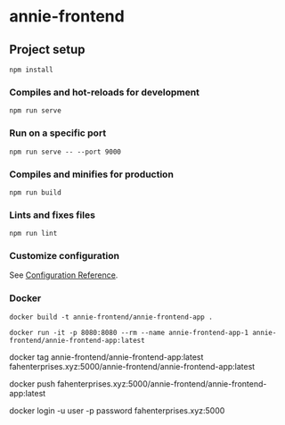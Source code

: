 # annie-frontend

## Project setup
```
npm install
```

### Compiles and hot-reloads for development
```
npm run serve
```

### Run on a specific port
```
npm run serve -- --port 9000
```


### Compiles and minifies for production
```
npm run build
```

### Lints and fixes files
```
npm run lint
```

### Customize configuration
See [Configuration Reference](https://cli.vuejs.org/config/).


### Docker 
```
docker build -t annie-frontend/annie-frontend-app .
```

```
docker run -it -p 8080:8080 --rm --name annie-frontend-app-1 annie-frontend/annie-frontend-app:latest
```

docker tag annie-frontend/annie-frontend-app:latest fahenterprises.xyz:5000/annie-frontend/annie-frontend-app:latest


docker push fahenterprises.xyz:5000/annie-frontend/annie-frontend-app:latest

docker login -u user -p password fahenterprises.xyz:5000
